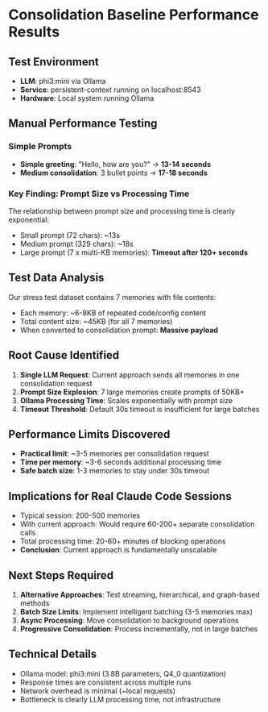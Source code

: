# Consolidation Baseline Performance Results

## Test Environment
- **LLM**: phi3:mini via Ollama
- **Service**: persistent-context running on localhost:8543
- **Hardware**: Local system running Ollama

## Manual Performance Testing

### Simple Prompts
- **Simple greeting**: "Hello, how are you?" → **13-14 seconds**
- **Medium consolidation**: 3 bullet points → **17-18 seconds**

### Key Finding: Prompt Size vs Processing Time
The relationship between prompt size and processing time is clearly exponential:
- Small prompt (72 chars): ~13s
- Medium prompt (329 chars): ~18s
- Large prompt (7 x multi-KB memories): **Timeout after 120+ seconds**

## Test Data Analysis
Our stress test dataset contains 7 memories with file contents:
- Each memory: ~6-8KB of repeated code/config content
- Total content size: ~45KB (for all 7 memories)
- When converted to consolidation prompt: **Massive payload**

## Root Cause Identified
1. **Single LLM Request**: Current approach sends all memories in one consolidation request
2. **Prompt Size Explosion**: 7 large memories create prompts of 50KB+ 
3. **Ollama Processing Time**: Scales exponentially with prompt size
4. **Timeout Threshold**: Default 30s timeout is insufficient for large batches

## Performance Limits Discovered
- **Practical limit**: ~3-5 memories per consolidation request
- **Time per memory**: ~3-6 seconds additional processing time
- **Safe batch size**: 1-3 memories to stay under 30s timeout

## Implications for Real Claude Code Sessions
- Typical session: 200-500 memories
- With current approach: Would require 60-200+ separate consolidation calls
- Total processing time: 20-60+ minutes of blocking operations
- **Conclusion**: Current approach is fundamentally unscalable

## Next Steps Required
1. **Alternative Approaches**: Test streaming, hierarchical, and graph-based methods
2. **Batch Size Limits**: Implement intelligent batching (3-5 memories max)
3. **Async Processing**: Move consolidation to background operations
4. **Progressive Consolidation**: Process incrementally, not in large batches

## Technical Details
- Ollama model: phi3:mini (3.8B parameters, Q4_0 quantization)
- Response times are consistent across multiple runs
- Network overhead is minimal (~local requests)
- Bottleneck is clearly LLM processing time, not infrastructure